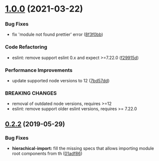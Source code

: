 # [1.0.0](https://github.com/RyoNkmr/eslint-plugin-atomic-design/compare/v0.2.2...v1.0.0) (2021-03-22)


### Bug Fixes

* fix 'module not found prettier' error ([8f3f0bb](https://github.com/RyoNkmr/eslint-plugin-atomic-design/commit/8f3f0bb73f67f43b429bc73bcd89c12ed6a126d2))


### Code Refactoring

* eslint: remove support eslint 0.x and expect >=7.22.0 ([f29915d](https://github.com/RyoNkmr/eslint-plugin-atomic-design/commit/f29915d64ea93f5b0315738ad4442799f3dd9c7a))


### Performance Improvements

* update supported node versions to 12 ([7bd57dd](https://github.com/RyoNkmr/eslint-plugin-atomic-design/commit/7bd57dd2e1f40d41a4473dcf7a0e56f4f998a525))


### BREAKING CHANGES

* removal of outdated node versions, requires >=12
* eslint: remove support older eslint versions, requires >= 7.22.0

## [0.2.2](https://github.com/RyoNkmr/eslint-plugin-atomic-design/compare/v0.2.1...v0.2.2) (2019-05-29)


### Bug Fixes

* **hierachical-import:** fill the missing specs that allows importing module root components from th ([01adf86](https://github.com/RyoNkmr/eslint-plugin-atomic-design/commit/01adf86))
